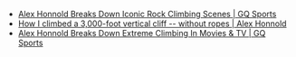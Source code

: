 - [Alex Honnold Breaks Down Iconic Rock Climbing Scenes | GQ Sports](https://youtu.be/R7qSiEKntQA)
- [How I climbed a 3,000-foot vertical cliff -- without ropes | Alex Honnold](https://youtu.be/6iM6M_7wBMc)
- [Alex Honnold Breaks Down Extreme Climbing In Movies & TV | GQ Sports](https://youtu.be/akqcYEIXoEo)
